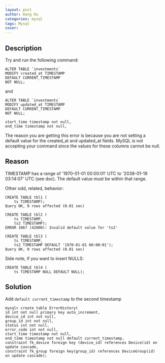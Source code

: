 ```yaml
---
layout: post
author: Hang Hu
categories: mysql
tags: Mysql 
cover: 
---
```


## Description

Try and run the following command:

```
ALTER TABLE `investments` 
MODIFY created_at TIMESTAMP 
DEFAULT CURRENT_TIMESTAMP 
NOT NULL;
```

and

```
ALTER TABLE `investments` 
MODIFY updated_at TIMESTAMP 
DEFAULT CURRENT_TIMESTAMP 
NOT NULL;
```

```
start_time timestamp not null, 
end_time timestamp not null, 
```

The reason you are getting this error is because you are not setting a default value for the created_at and updated_at fields. MySQL is not accepting your command since the values for these columns cannot be null.

## Reason

TIMESTAMP has a range of '1970-01-01 00:00:01' UTC to '2038-01-19 03:14:07' UTC (see doc). The default value must be within that range.


Other odd, related, behavior:

```
CREATE TABLE tbl1 (
    ts TIMESTAMP);  
Query OK, 0 rows affected (0.01 sec)

CREATE TABLE tbl2 (
    ts TIMESTAMP,
    ts2 TIMESTAMP);
ERROR 1067 (42000): Invalid default value for 'ts2'

CREATE TABLE tbl3 (
    ts TIMESTAMP,
    ts2 TIMESTAMP DEFAULT '1970-01-01 00:00:01');
Query OK, 0 rows affected (0.01 sec)
```

Side note, if you want to insert NULLS:

```
CREATE TABLE tbl4 (
    ts TIMESTAMP NULL DEFAULT NULL);
```

## Solution

Add `default current_timestamp` to the second timestamp

```
mysql> create table ErrorHistory( 
id int not null primary key auto_increment, 
device_id int not null, 
group_id int not null, 
status int not null, 
error_code int not null, 
start_time timestamp not null, 
end_time timestamp not null default current_timestamp, 
constraint fk_device foreign key (device_id) references Device(id) on update cascade, 
constraint fk_group foreign key(group_id) references DeviceGroup(id) on update cascade);
```

